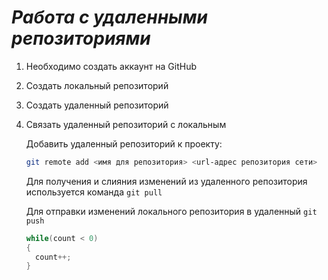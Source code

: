 # ***Работа с удаленными репозиториями***

1. Необходимо создать аккаунт на GitHub
2. Создать локальный репозиторий
3. Создать удаленный репозиторий
4. Связать удаленный репозиторий с локальным

    Добавить удаленный репозиторий к проекту:
    ```Bash
    git remote add <имя для репозитория> <url-адрес репозитория сети>
    ```
    Для получения и слияния изменений из удаленного репозитория используется команда `git pull`

    Для отправки изменений локального репозитория в удаленный `git push`
  
    ```Java
    while(count < 0)
    {
      count++;
    }
    ```
